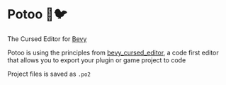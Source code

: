 # Potoo 👻🐦

The Cursed Editor for [Bevy](https://bevyengine.org)

Potoo is using the principles from [bevy_cursed_editor](https://github.com/BlackPhlox/bevy_cursed_editor), a code first editor that allows you to export your plugin or game project to code 

Project files is saved as `.po2`
